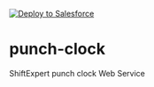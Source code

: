 [![Deploy to Salesforce](https://raw.githubusercontent.com/afawcett/githubsfdeploy/master/src/main/webapp/resources/img/deploy.png)](https://githubsfdeploy.herokuapp.com?owner=CKSW&repo=punch-clock-sfdc)

# punch-clock
ShiftExpert punch clock Web Service
